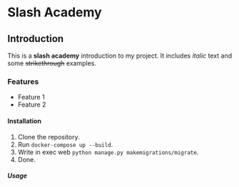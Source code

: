 # Slash Academy

## Introduction

This is a **slash academy** introduction to my project. It includes *italic* text and some ~~strikethrough~~ examples.

### Features

- Feature 1
- Feature 2

#### Installation

1. Clone the repository.
2. Run `docker-compose up --build`.
3. Write in exec web `python manage.py makemigrations/migrate`.
4. Done.

##### Usage
